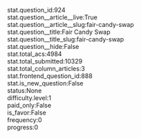 stat.question_id:924  
stat.question__article__live:True  
stat.question__article__slug:fair-candy-swap  
stat.question__title:Fair Candy Swap  
stat.question__title_slug:fair-candy-swap  
stat.question__hide:False  
stat.total_acs:4984  
stat.total_submitted:10329  
stat.total_column_articles:3  
stat.frontend_question_id:888  
stat.is_new_question:False  
status:None  
difficulty.level:1  
paid_only:False  
is_favor:False  
frequency:0  
progress:0  

